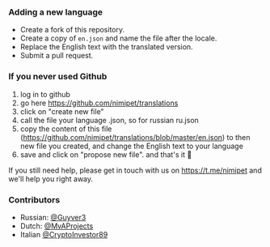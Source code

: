 ### Adding a new language

* Create a fork of this repository.
* Create a copy of `en.json` and name the file after the locale.
* Replace the English text with the translated version.
* Submit a pull request.


### If you never used Github

1) log in to github
2) go here https://github.com/nimipet/translations
3) click on "create new file"
4) call the file your language .json, so for russian ru.json
5) copy the content of this file (https://github.com/nimipet/translations/blob/master/en.json) to then new file you created, and change the English text to your language
6) save and click on "propose new file". and that's it 🙂

If you still need help, please get in touch with us on https://t.me/nimipet and we'll help you right away.


### Contributors

* Russian: [@Guyver3](https://github.com/Guyver3)
* Dutch: [@MvAProjects](https://github.com/MvAProjects)
* Italian [@CryptoInvestor89](https://github.com/CryptoInvestor89)

